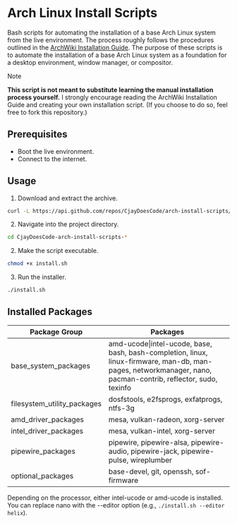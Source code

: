 # Arch Linux Install Scripts

Bash scripts for automating the installation of a base Arch Linux system from the live environment.
The process roughly follows the procedures outlined in the [ArchWiki Installation Guide](https://wiki.archlinux.org/title/Installation_guide).
The purpose of these scripts is to automate the installation of a base Arch Linux system as a foundation for a desktop environment, window manager, or compositor.

> [!NOTE]
> **This script is not meant to substitute learning the manual installation process yourself.**
> I strongly encourage reading the ArchWiki Installation Guide and creating your own installation script.
> (If you choose to do so, feel free to fork this repository.)

## Prerequisites

- Boot the live environment.
- Connect to the internet.

## Usage

1. Download and extract the archive.
```bash
curl -L https://api.github.com/repos/CjayDoesCode/arch-install-scripts/tarball/main | tar -xz
```

2. Navigate into the project directory.
```bash
cd CjayDoesCode-arch-install-scripts-*
```

2. Make the script executable.
```bash
chmod +x install.sh
```

3. Run the installer.
```bash
./install.sh
```

## Installed Packages

| Package Group               | Packages                                                                                                                                                      |
| --------------------------- | ------------------------------------------------------------------------------------------------------------------------------------------------------------- |
| base_system_packages        | amd-ucode\|intel-ucode, base, bash, bash-completion, linux, linux-firmware, man-db, man-pages, networkmanager, nano, pacman-contrib, reflector, sudo, texinfo |
| filesystem_utility_packages | dosfstools, e2fsprogs, exfatprogs, ntfs-3g                                                                                                                    |
| amd_driver_packages         | mesa, vulkan-radeon, xorg-server                                                                                                                              |
| intel_driver_packages       | mesa, vulkan-intel, xorg-server                                                                                                                               |
| pipewire_packages           | pipewire, pipewire-alsa, pipewire-audio, pipewire-jack, pipewire-pulse, wireplumber                                                                           |
| optional_packages           | base-devel, git, openssh, sof-firmware                                                                                                                        |

Depending on the processor, either intel-ucode or amd-ucode is installed.<br/>
You can replace nano with the --editor option (e.g., `./install.sh --editor helix`).
